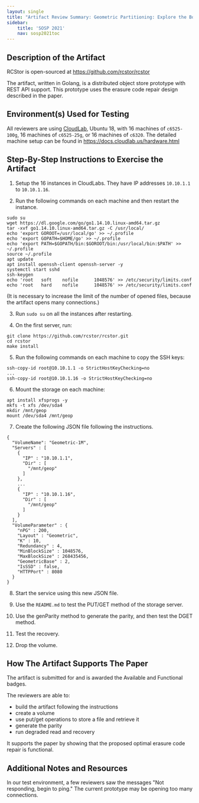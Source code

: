```yaml
---
layout: single
title: "Artifact Review Summary: Geometric Partitioning: Explore the Boundary of Optimal Erasure Code Repair"
sidebar:
    title: 'SOSP 2021'
    nav: sosp2021toc
---
```


## Description of the Artifact
RCStor is open-sourced at <https://github.com/rcstor/rcstor>

The artifact, written in Golang, is a distributed object store prototype with REST API support. This prototype uses the erasure code repair design described in the paper.

## Environment(s) Used for Testing

All reviewers are using [CloudLab](https://cloudlab.us/), Ubuntu 18, with 16 machines of `c6525-100g`, 16 machines of `c6525-25g`, or 16 machines of `c6320`. The detailed machine setup can be found in <https://docs.cloudlab.us/hardware.html>

## Step-By-Step Instructions to Exercise the Artifact

1. Setup the 16 instances in CloudLabs. They have IP addresses `10.10.1.1` to `10.10.1.16`.

2. Run the following commands on each machine and then restart the instance.

```
sudo su
wget https://dl.google.com/go/go1.14.10.linux-amd64.tar.gz
tar -xvf go1.14.10.linux-amd64.tar.gz -C /usr/local/
echo 'export GOROOT=/usr/local/go' >> ~/.profile
echo 'export GOPATH=$HOME/go' >> ~/.profile
echo 'export PATH=$GOPATH/bin:$GOROOT/bin:/usr/local/bin:$PATH' >> ~/.profile
source ~/.profile
apt update
apt install openssh-client openssh-server -y
systemctl start sshd
ssh-keygen
echo 'root   soft    nofile      1048576' >> /etc/security/limits.conf
echo 'root   hard    nofile      1048576' >> /etc/security/limits.conf
```

(It is necessary to increase the limit of the number of opened files, because the artifact opens many connections.)

3. Run `sudo su` on all the instances after restarting.

4. On the first server, run:

```
git clone https://github.com/rcstor/rcstor.git
cd rcstor
make install
```

5. Run the following commands on each machine to copy the SSH keys:

```
ssh-copy-id root@10.10.1.1 -o StrictHostKeyChecking=no
...
ssh-copy-id root@10.10.1.16 -o StrictHostKeyChecking=no
```


6. Mount the storage on each machine:

```
apt install xfsprogs -y
mkfs -t xfs /dev/sda4
mkdir /mnt/geop
mount /dev/sda4 /mnt/geop
```


7. Create the following JSON file following the instructions.

```
{
  "VolumeName": "Geometric-1M",
  "Servers" : [
    {
      "IP" : "10.10.1.1",
      "Dir" : [
        "/mnt/geop"
      ]
    },
    ...
    {
      "IP" : "10.10.1.16",
      "Dir" : [
        "/mnt/geop"
      ]
    }
  ],
  "VolumeParameter" : {
    "nPG" : 200,
    "Layout" : "Geometric",
    "K" : 10,
    "Redundancy" : 4,
    "MinBlockSize" : 1048576,
    "MaxBlockSize" : 268435456,
    "GeometricBase" : 2,
    "IsSSD" : false,
    "HTTPPort" : 8080
  }
}
```

8. Start the service using this new JSON file.

9. Use the `README.md` to test the PUT/GET method of the storage server.

10. Use the genParity method to generate the parity, and then test the DGET method.

11. Test the recovery.

12. Drop the volume.

## How The Artifact Supports The Paper

The artifact is submitted for and is awarded the Available and Functional badges. 

The reviewers are able to:
- build the artifact following the instructions
- create a volume
- use put/get operations to store a file and retrieve it
- generate the parity
- run degraded read and recovery

It supports the paper by showing that the proposed optimal erasure code repair is functional. 

## Additional Notes and Resources

In our test environment, a few reviewers saw the messages "Not responding, begin to ping." The current prototype may be opening too many connections. 
